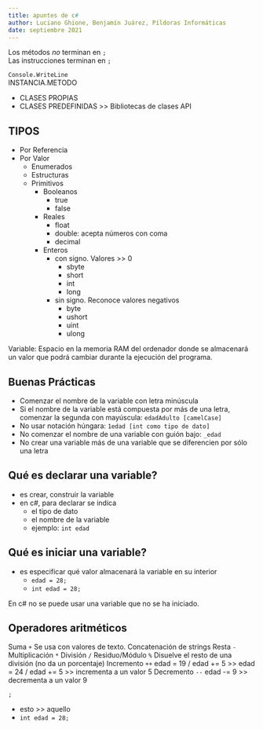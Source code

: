 ```yaml
---
title: apuntes de c# 
author: Luciano Ghione, Benjamín Juárez, Píldoras Informáticas
date: septiembre 2021
---
```


Los métodos *no* terminan en `;`  
Las instrucciones terminan en `;`

`Console.WriteLine`  
INSTANCIA.METODO

* CLASES PROPIAS
* CLASES PREDEFINIDAS >> Bibliotecas de clases API

## TIPOS

* Por Referencia
* Por Valor
    * Enumerados
    * Estructuras
    * Primitivos
        * Booleanos
            * true
            * false
        * Reales
            * float
            * double: acepta números con coma
            * decimal
        * Enteros
            * con signo. Valores >> 0
                * sbyte
                * short
                * int
                * long
            * sin signo. Reconoce valores negativos
                * byte
                * ushort
                * uint
                * ulong

Variable: Espacio en la memoria RAM del ordenador donde se almacenará un valor que podrá cambiar durante la ejecución del programa.

## Buenas Prácticas

* Comenzar el nombre de la variable con letra minúscula
* Si el nombre de la variable está compuesta por más de una letra, comenzar la segunda con mayúscula: `edadAdulto [camelCase]`
* No usar notación húngara: `1edad [int como tipo de dato]`
* No comenzar el nombre de una variable con guión bajo: `_edad`
* No crear una variable más de una variable que se diferencien por sólo una letra

## Qué es declarar una variable?

* es crear, construir la variable
* en c#, para declarar se indica
    * el tipo de dato
    * el nombre de la variable
    * ejemplo: `int edad`

## Qué es iniciar una variable?

* es especificar qué valor almacenará la variable en su interior
    * `edad = 28;`
    * `int edad = 28;`

En c# no se puede usar una variable que no se ha iniciado.

## Operadores aritméticos

Suma            `+` Se usa con valores de texto. Concatenación de strings
Resta           `-`
Multiplicación  `*`
División        `/`
Residuo/Módulo  `%` Disuelve el resto de una división (no da un porcentaje)
Incremento      `++` edad = 19 / edad += 5 >> edad = 24 / edad += 5 >> incrementa a un valor 5
Decremento      `--` edad -= 9 >> decrementa a un valor 9
















`;`
* esto >> aquello
* `int edad = 28;`

